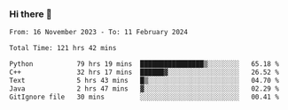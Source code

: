 ### Hi there 👋

<!--
**floyiac/floyiac** is a ✨ _special_ ✨ repository because its `README.md` (this file) appears on your GitHub profile.

Here are some ideas to get you started:

- 🔭 I’m currently working on ...
- 🌱 I’m currently learning ...
- 👯 I’m looking to collaborate on ...
- 🤔 I’m looking for help with ...
- 💬 Ask me about ...
- 📫 How to reach me: ...
- 😄 Pronouns: ...
- ⚡ Fun fact: ...
-->

<!--START_SECTION:waka-->

```txt
From: 16 November 2023 - To: 11 February 2024

Total Time: 121 hrs 42 mins

Python           79 hrs 19 mins  ████████████████▒░░░░░░░░   65.18 %
C++              32 hrs 17 mins  ██████▓░░░░░░░░░░░░░░░░░░   26.52 %
Text             5 hrs 43 mins   █▒░░░░░░░░░░░░░░░░░░░░░░░   04.70 %
Java             2 hrs 47 mins   ▓░░░░░░░░░░░░░░░░░░░░░░░░   02.29 %
GitIgnore file   30 mins         ░░░░░░░░░░░░░░░░░░░░░░░░░   00.41 %
```

<!--END_SECTION:waka-->
